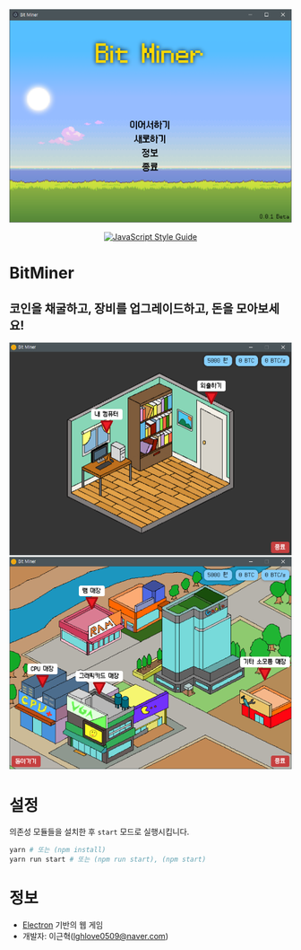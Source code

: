 <div align="center">

  <img src="./sample/main.png">

  [![JavaScript Style Guide](https://cdn.rawgit.com/standard/standard/master/badge.svg)](https://github.com/standard/standard)
  
</div>

# BitMiner
## 코인을 채굴하고, 장비를 업그레이드하고, 돈을 모아보세요! 

<div align="center">

  <img src="./sample/game-home.png">

  <img src="./sample/game-city.png">

</div>

# 설정
의존성 모듈들을 설치한 후 `start` 모드로 실행시킵니다.
```bash
yarn # 또는 (npm install)
yarn run start # 또는 (npm run start), (npm start)
```

# 정보
- [Electron](https://electronjs.org/) 기반의 웹 게임
- 개발자: 이근혁(lghlove0509@naver.com)